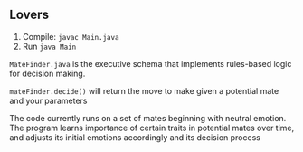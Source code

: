 ## Lovers

1. Compile: `javac Main.java`
2. Run `java Main`

`MateFinder.java` is the executive schema that implements rules-based logic for decision making.


`mateFinder.decide()` will return the move to make given a potential mate and your parameters


The code currently runs on a set of mates beginning with neutral emotion.
The program learns importance of certain traits in potential mates over time,
    and adjusts its initial emotions accordingly and its decision process
